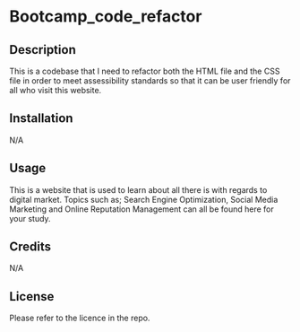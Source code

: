 # Bootcamp_code_refactor

## Description

This is a codebase that I need to refactor both the HTML file and the CSS file in order to meet assessibility standards so that it can be user friendly for all who visit this website.


## Installation

N/A
## Usage
This is a website that is used to learn about all there is with regards to digital market. Topics such as; Search Engine Optimization, Social Media Marketing and Online Reputation Management can all be found here for your study.

## Credits
N/A

## License
Please refer to the licence in the repo.

